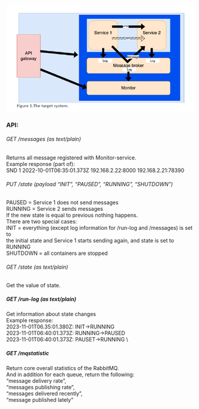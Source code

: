 ![architecture](https://github.com/JoonasPel/devops/blob/project/architecture.PNG?raw=true)

### API:
###### GET /messages (as text/plain)
Returns all message registered with Monitor-service. \
Example response (part of): \
SND 1 2022-10-01T06:35:01.373Z 192.168.2.22:8000 192.168.2.21:78390

###### PUT /state (payload “INIT”, “PAUSED”, “RUNNING”, “SHUTDOWN”)

PAUSED = Service 1 does not send messages \
RUNNING = Service 2 sends messages \
If the new state is equal to previous nothing happens. \
There are two special cases: \
INIT = everything (except log information for /run-log and /messages) is set to \
the initial state and Service 1 starts sending again, and state is set to RUNNING \
SHUTDOWN = all containers are stopped

###### GET /state (as text/plain)
Get the value of state.

##### GET /run-log (as text/plain)
Get information about state changes \
Example response: \
2023-11-01T06.35:01.380Z: INIT->RUNNING \
2023-11-01T06:40:01.373Z: RUNNING->PAUSED \
2023-11-01T06:40:01.373Z: PAUSET->RUNNING \

##### GET /mqstatistic 
Return core overall statistics of the RabbitMQ. \
And in addition for each queue, return the following: \
“message delivery rate”, \
“messages publishing rate”, \
“messages delivered recently”, \
“message published lately"